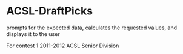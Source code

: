 # ACSL-DraftPicks

prompts for the expected data, calculates the requested values, and displays it to the user

For contest 1 2011-2012 ACSL Senior Division
